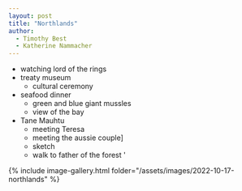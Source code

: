 ```yaml
---
layout: post
title: "Northlands"
author:
  - Timothy Best
  - Katherine Nammacher
---
```


- watching lord of the rings
- treaty museum
  - cultural ceremony
- seafood dinner
  - green and blue giant mussles
  - view of the bay
- Tane Mauhtu
  - meeting Teresa
  - meeting the aussie couple]
  - sketch
  - walk to father of the forest
    '

{% include image-gallery.html folder="/assets/images/2022-10-17-northlands" %}
